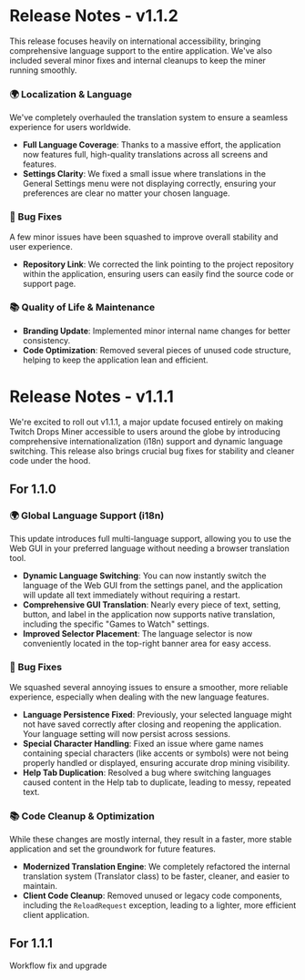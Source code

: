 # Release Notes - v1.1.2

This release focuses heavily on international accessibility, bringing comprehensive language support to the entire application. We've also included several minor fixes and internal cleanups to keep the miner running smoothly.

### 🌍 Localization & Language

We've completely overhauled the translation system to ensure a seamless experience for users worldwide.

- **Full Language Coverage**: Thanks to a massive effort, the application now features full, high-quality translations across all screens and features.
- **Settings Clarity**: We fixed a small issue where translations in the General Settings menu were not displaying correctly, ensuring your preferences are clear no matter your chosen language.

### 🐛 Bug Fixes

A few minor issues have been squashed to improve overall stability and user experience.

- **Repository Link**: We corrected the link pointing to the project repository within the application, ensuring users can easily find the source code or support page.

### 📚 Quality of Life & Maintenance

- **Branding Update**: Implemented minor internal name changes for better consistency.
- **Code Optimization**: Removed several pieces of unused code structure, helping to keep the application lean and efficient.

# Release Notes - v1.1.1

We're excited to roll out v1.1.1, a major update focused entirely on making Twitch Drops Miner accessible to users around the globe by introducing comprehensive internationalization (i18n) support and dynamic language switching. This release also brings crucial bug fixes for stability and cleaner code under the hood.

## For 1.1.0

### 🌍 Global Language Support (i18n)

This update introduces full multi-language support, allowing you to use the Web GUI in your preferred language without needing a browser translation tool.

- **Dynamic Language Switching**: You can now instantly switch the language of the Web GUI from the settings panel, and the application will update all text immediately without requiring a restart.
- **Comprehensive GUI Translation**: Nearly every piece of text, setting, button, and label in the application now supports native translation, including the specific "Games to Watch" settings.
- **Improved Selector Placement**: The language selector is now conveniently located in the top-right banner area for easy access.

### 🐛 Bug Fixes

We squashed several annoying issues to ensure a smoother, more reliable experience, especially when dealing with the new language features.

- **Language Persistence Fixed**: Previously, your selected language might not have saved correctly after closing and reopening the application. Your language setting will now persist across sessions.
- **Special Character Handling**: Fixed an issue where game names containing special characters (like accents or symbols) were not being properly handled or displayed, ensuring accurate drop mining visibility.
- **Help Tab Duplication**: Resolved a bug where switching languages caused content in the Help tab to duplicate, leading to messy, repeated text.

### 📚 Code Cleanup & Optimization

While these changes are mostly internal, they result in a faster, more stable application and set the groundwork for future features.

- **Modernized Translation Engine**: We completely refactored the internal translation system (Translator class) to be faster, cleaner, and easier to maintain.
- **Client Code Cleanup**: Removed unused or legacy code components, including the `ReloadRequest` exception, leading to a lighter, more efficient client application.

## For 1.1.1

Workflow fix and upgrade
